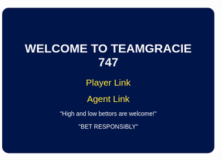 
<!DOCTYPE html>
<html lang="en">
<head>
    <meta charset="UTF-8">
    <meta name="viewport" content="width=device-width, initial-scale=1.0">
    <title>#TEAMGRACIE747 Live</title>
    <style>
        body {
            background-image: url('https://i.imgur.com/2iR2CFs.jpg'); /* Direct link to your background image */
            background-size: auto; /* Set the background size to auto */
            background-position: center; /* Center the image */
            background-repeat: no-repeat; /* Do not repeat the image */
            font-family: Arial, sans-serif;
            margin: 0;
            padding: 0;
            display: flex;
            justify-content: center;
            align-items: center;
            height: 100vh;
            flex-direction: column;
            color: #ffffff; /* Set text color to white for better visibility */
        }
        .container {
            text-align: center;
            background: rgb(0, 22, 74); /* Set the background color to rgb(0, 22, 74) */
            padding: 40px; /* Set the padding inside the border */
            border-radius: 20px; /* Set the border radius to 20px */
            border: 5px solid #ffffff; /* Add a thick border with color #ffffff */
        }
        a {
            color: #ffeb3b; /* Yellow link color */
            text-decoration: none;
            font-size: 1.5em;
        }
        a:hover {
            text-decoration: underline;
        }
        img {
            max-width: 100%;
            height: auto;
            border-radius: 10px; /* Optional: add some rounding to the image corners */
        }
    </style>
</head>
<body>
    <div class="container">
        <h1>WELCOME TO TEAMGRACIE 747</h1>
        <p><a href="https://747-1.live" target="_blank">Player Link</a></p>
        <p><a href="https://agents.747-1.live" target="_blank">Agent Link</a></p>
        <p>"High and low bettors are welcome!"</p>
        <p>"BET RESPONSIBLY"</p>
    </div>
</body>
</html>

